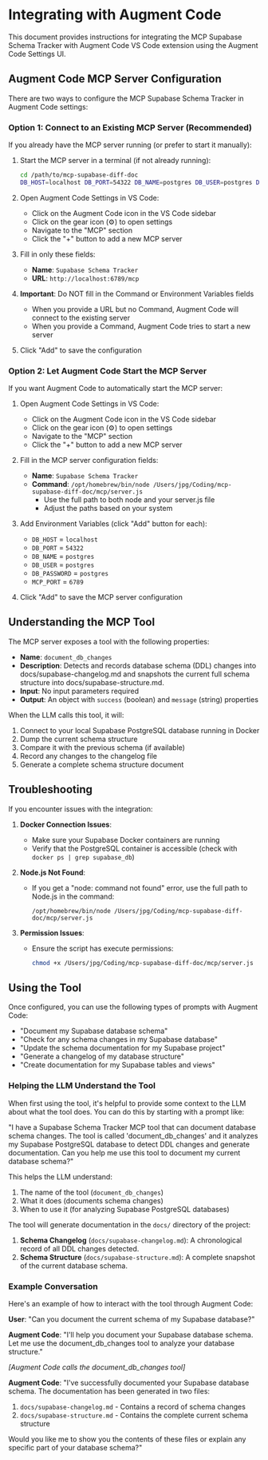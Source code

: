 # Integrating with Augment Code

This document provides instructions for integrating the MCP Supabase Schema Tracker with Augment Code VS Code extension using the Augment Code Settings UI.

## Augment Code MCP Server Configuration

There are two ways to configure the MCP Supabase Schema Tracker in Augment Code settings:

### Option 1: Connect to an Existing MCP Server (Recommended)

If you already have the MCP server running (or prefer to start it manually):

1. Start the MCP server in a terminal (if not already running):
   ```bash
   cd /path/to/mcp-supabase-diff-doc
   DB_HOST=localhost DB_PORT=54322 DB_NAME=postgres DB_USER=postgres DB_PASSWORD=postgres MCP_PORT=6789 node mcp/server.js
   ```

2. Open Augment Code Settings in VS Code:
   - Click on the Augment Code icon in the VS Code sidebar
   - Click on the gear icon (⚙️) to open settings
   - Navigate to the "MCP" section
   - Click the "+" button to add a new MCP server

3. Fill in only these fields:
   - **Name**: `Supabase Schema Tracker`
   - **URL**: `http://localhost:6789/mcp`

4. **Important**: Do NOT fill in the Command or Environment Variables fields
   - When you provide a URL but no Command, Augment Code will connect to the existing server
   - When you provide a Command, Augment Code tries to start a new server

5. Click "Add" to save the configuration

### Option 2: Let Augment Code Start the MCP Server

If you want Augment Code to automatically start the MCP server:

1. Open Augment Code Settings in VS Code:
   - Click on the Augment Code icon in the VS Code sidebar
   - Click on the gear icon (⚙️) to open settings
   - Navigate to the "MCP" section
   - Click the "+" button to add a new MCP server

2. Fill in the MCP server configuration fields:
   - **Name**: `Supabase Schema Tracker`
   - **Command**: `/opt/homebrew/bin/node /Users/jpg/Coding/mcp-supabase-diff-doc/mcp/server.js`
     - Use the full path to both node and your server.js file
     - Adjust the paths based on your system

3. Add Environment Variables (click "Add" button for each):
   - `DB_HOST` = `localhost`
   - `DB_PORT` = `54322`
   - `DB_NAME` = `postgres`
   - `DB_USER` = `postgres`
   - `DB_PASSWORD` = `postgres`
   - `MCP_PORT` = `6789`

4. Click "Add" to save the MCP server configuration

## Understanding the MCP Tool

The MCP server exposes a tool with the following properties:

- **Name**: `document_db_changes`
- **Description**: Detects and records database schema (DDL) changes into docs/supabase-changelog.md and snapshots the current full schema structure into docs/supabase-structure.md.
- **Input**: No input parameters required
- **Output**: An object with `success` (boolean) and `message` (string) properties

When the LLM calls this tool, it will:
1. Connect to your local Supabase PostgreSQL database running in Docker
2. Dump the current schema structure
3. Compare it with the previous schema (if available)
4. Record any changes to the changelog file
5. Generate a complete schema structure document

## Troubleshooting

If you encounter issues with the integration:

1. **Docker Connection Issues**:
   - Make sure your Supabase Docker containers are running
   - Verify that the PostgreSQL container is accessible (check with `docker ps | grep supabase_db`)

2. **Node.js Not Found**:
   - If you get a "node: command not found" error, use the full path to Node.js in the command:
     ```
     /opt/homebrew/bin/node /Users/jpg/Coding/mcp-supabase-diff-doc/mcp/server.js
     ```

3. **Permission Issues**:
   - Ensure the script has execute permissions:
     ```bash
     chmod +x /Users/jpg/Coding/mcp-supabase-diff-doc/mcp/server.js
     ```

## Using the Tool

Once configured, you can use the following types of prompts with Augment Code:

- "Document my Supabase database schema"
- "Check for any schema changes in my Supabase database"
- "Update the schema documentation for my Supabase project"
- "Generate a changelog of my database structure"
- "Create documentation for my Supabase tables and views"

### Helping the LLM Understand the Tool

When first using the tool, it's helpful to provide some context to the LLM about what the tool does. You can do this by starting with a prompt like:

"I have a Supabase Schema Tracker MCP tool that can document database schema changes. The tool is called 'document_db_changes' and it analyzes my Supabase PostgreSQL database to detect DDL changes and generate documentation. Can you help me use this tool to document my current database schema?"

This helps the LLM understand:
1. The name of the tool (`document_db_changes`)
2. What it does (documents schema changes)
3. When to use it (for analyzing Supabase PostgreSQL databases)

The tool will generate documentation in the `docs/` directory of the project:

1. **Schema Changelog** (`docs/supabase-changelog.md`): A chronological record of all DDL changes detected.
2. **Schema Structure** (`docs/supabase-structure.md`): A complete snapshot of the current database schema.

### Example Conversation

Here's an example of how to interact with the tool through Augment Code:

**User**: "Can you document the current schema of my Supabase database?"

**Augment Code**: "I'll help you document your Supabase database schema. Let me use the document_db_changes tool to analyze your database structure."

*[Augment Code calls the document_db_changes tool]*

**Augment Code**: "I've successfully documented your Supabase database schema. The documentation has been generated in two files:

1. `docs/supabase-changelog.md` - Contains a record of schema changes
2. `docs/supabase-structure.md` - Contains the complete current schema structure

Would you like me to show you the contents of these files or explain any specific part of your database schema?"
